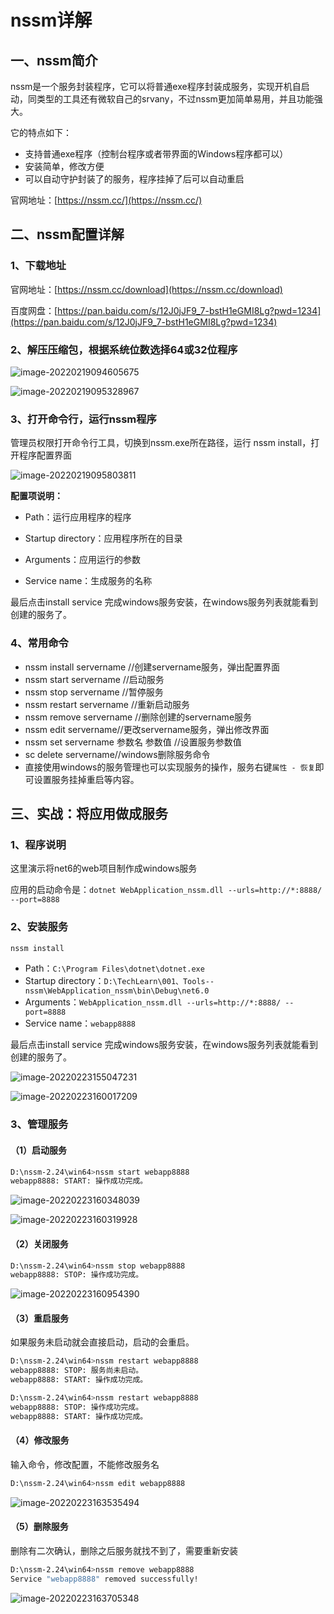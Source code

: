 # nssm详解

## 一、nssm简介

nssm是一个服务封装程序，它可以将普通exe程序封装成服务，实现开机自启动，同类型的工具还有微软自己的srvany，不过nssm更加简单易用，并且功能强大。

它的特点如下：

- 支持普通exe程序（控制台程序或者带界面的Windows程序都可以）
- 安装简单，修改方便
- 可以自动守护封装了的服务，程序挂掉了后可以自动重启

官网地址：[https://nssm.cc/](https://nssm.cc/)

## 二、nssm配置详解

### 1、下载地址

官网地址：[https://nssm.cc/download](https://nssm.cc/download)

百度网盘：[https://pan.baidu.com/s/12J0jJF9_7-bstH1eGMI8Lg?pwd=1234](https://pan.baidu.com/s/12J0jJF9_7-bstH1eGMI8Lg?pwd=1234)

### 2、解压压缩包，根据系统位数选择64或32位程序

![image-20220219094605675](../img/nssm/202202190946710.png)

![image-20220219095328967](../img/nssm/202202190953016.png)

### 3、打开命令行，运行nssm程序

管理员权限打开命令行工具，切换到nssm.exe所在路径，运行 nssm install，打开程序配置界面

![image-20220219095803811](../img/nssm/202202190958882.png)

**配置项说明：**

- Path：运行应用程序的程序
- Startup directory：应用程序所在的目录

- Arguments：应用运行的参数

- Service name：生成服务的名称


最后点击install service 完成windows服务安装，在windows服务列表就能看到创建的服务了。

### 4、常用命令

- nssm install servername //创建servername服务，弹出配置界面
- nssm start servername //启动服务
- nssm stop servername //暂停服务
- nssm restart servername //重新启动服务
- nssm remove servername //删除创建的servername服务
- nssm edit servername//更改servername服务，弹出修改界面
- nssm set  servername 参数名 参数值 //设置服务参数值
- sc delete servername//windows删除服务命令
- 直接使用windows的服务管理也可以实现服务的操作，服务右键`属性 - 恢复`即可设置服务挂掉重启等内容。

## 三、实战：将应用做成服务

### 1、程序说明

这里演示将net6的web项目制作成windows服务

应用的启动命令是：`dotnet WebApplication_nssm.dll --urls=http://*:8888/ --port=8888`

### 2、安装服务

```bash
nssm install
```

- Path：`C:\Program Files\dotnet\dotnet.exe`
- Startup directory：`D:\TechLearn\001、Tools--nssm\WebApplication_nssm\bin\Debug\net6.0`
- Arguments：`WebApplication_nssm.dll --urls=http://*:8888/ --port=8888`
- Service name：`webapp8888`

最后点击install service 完成windows服务安装，在windows服务列表就能看到创建的服务了。

![image-20220223155047231](../img/nssm/202202231550350.png)

![image-20220223160017209](../img/nssm/202202231600257.png)

### 3、管理服务

#### （1）启动服务

```bash
D:\nssm-2.24\win64>nssm start webapp8888
webapp8888: START: 操作成功完成。
```

![image-20220223160348039](../img/nssm/202202231603081.png)

![image-20220223160319928](../img/nssm/202202231603964.png)

#### （2）关闭服务

```bash
D:\nssm-2.24\win64>nssm stop webapp8888
webapp8888: STOP: 操作成功完成。
```

![image-20220223160954390](../img/nssm/202202231609425.png)

#### （3）重启服务

如果服务未启动就会直接启动，启动的会重启。

```bash
D:\nssm-2.24\win64>nssm restart webapp8888
webapp8888: STOP: 服务尚未启动。
webapp8888: START: 操作成功完成。

D:\nssm-2.24\win64>nssm restart webapp8888
webapp8888: STOP: 操作成功完成。
webapp8888: START: 操作成功完成。
```

#### （4）修改服务

输入命令，修改配置，不能修改服务名

```bash
D:\nssm-2.24\win64>nssm edit webapp8888
```

![image-20220223163535494](../img/nssm/202202231635547.png)

#### （5）删除服务

删除有二次确认，删除之后服务就找不到了，需要重新安装

```bash
D:\nssm-2.24\win64>nssm remove webapp8888
Service "webapp8888" removed successfully!
```

![image-20220223163705348](../img/nssm/202202231637397.png)
